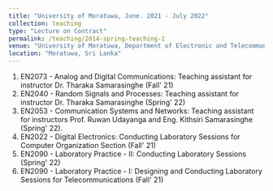 ```yaml
---
title: "University of Moratuwa, June. 2021 - July 2022"
collection: teaching
type: "Lecture on Contract"
permalink: /teaching/2014-spring-teaching-1
venue: "University of Moratuwa, Department of Electronic and Telecommunication Engineering"
location: "Moratuwa, Sri Lanka"
---
```



1. EN2073 - Analog and Digital Communications: Teaching assistant for instructor Dr. Tharaka Samarasinghe (Fall' 21)
2. EN2040 - Random Signals and Processes: Teaching assistant for instructor Dr. Tharaka Samarasinghe (Spring' 22)
3. EN2053 - Communication Systems and Networks: Teaching assistant for instructors Prof. Ruwan Udayanga and Eng. Kithsiri Samarasinghe (Spring' 22).
4. EN2022 - Digital Electronics: Conducting Laboratory Sessions for Computer Organization Section (Fall' 21)
5. EN2090 - Laboratory Practice - II: Conducting Laboratory Sessions (Spring' 22)
6. EN2090 - Laboratory Practice - I: Designing and Conducting Laboratory Sessions for Telecommunications (Fall' 21)
